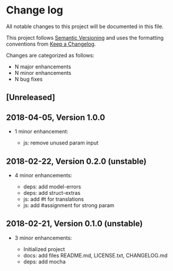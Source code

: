 # Change log

All notable changes to this project will be documented in this file.

This project follows [Semantic Versioning](http://semver.org/) and uses the formatting conventions from [Keep a Changelog](http://keepachangelog.com).

Changes are categorized as follows:

* N major enhancements
* N minor enhancements
* N bug fixes

## [Unreleased]

## 2018-04-05, Version 1.0.0

* 1 minor enhancement:

  * js: remove unused param input

## 2018-02-22, Version 0.2.0 (unstable)

* 4 minor enhancements:

  * deps: add model-errors
  * deps: add struct-extras
  * js: add #t for translations
  * js: add #assignment for strong param

## 2018-02-21, Version 0.1.0 (unstable)

* 3 minor enhancements:

  * Initialized project
  * docs: add files README.md, LICENSE.txt, CHANGELOG.md
  * deps: add mocha

